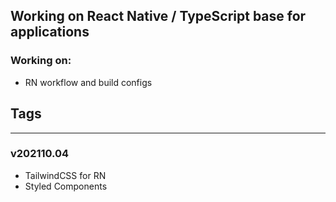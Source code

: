 ## Working on React Native / TypeScript base for applications

### Working on:

- RN workflow and build configs

## Tags

---

### v202110.04

- TailwindCSS for RN
- Styled Components
